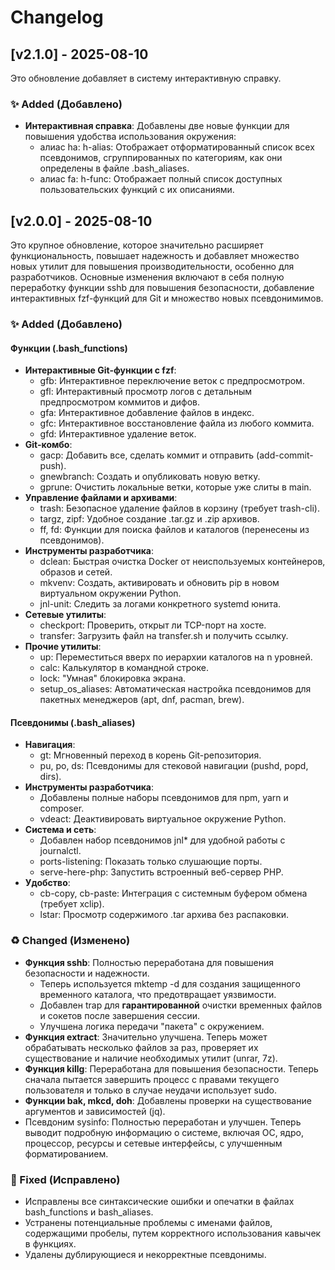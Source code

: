 # **Changelog**
## **\[v2.1.0\] \- 2025-08-10**

Это обновление добавляет в систему интерактивную справку.

### **✨ Added (Добавлено)**

* **Интерактивная справка**: Добавлены две новые функции для повышения удобства использования окружения:  
  * алиас ha:  h-alias: Отображает отформатированный список всех псевдонимов, сгруппированных по категориям, как они определены в файле .bash\_aliases.
  * алиас fa:  h-func: Отображает полный список доступных пользовательских функций с их описаниями.  

## **\[v2.0.0\] \- 2025-08-10**

Это крупное обновление, которое значительно расширяет функциональность, повышает надежность и добавляет множество новых утилит для повышения производительности, особенно для разработчиков. Основные изменения включают в себя полную переработку функции sshb для повышения безопасности, добавление интерактивных fzf-функций для Git и множество новых псевдонимимов.

### **✨ Added (Добавлено)**

#### **Функции (.bash\_functions)**

* **Интерактивные Git-функции с fzf**:  
  * gfb: Интерактивное переключение веток с предпросмотром.  
  * gfl: Интерактивный просмотр логов с детальным предпросмотром коммитов и дифов.  
  * gfa: Интерактивное добавление файлов в индекс.  
  * gfc: Интерактивное восстановление файла из любого коммита.  
  * gfd: Интерактивное удаление веток.  
* **Git-комбо**:  
  * gacp: Добавить все, сделать коммит и отправить (add-commit-push).  
  * gnewbranch: Создать и опубликовать новую ветку.  
  * gprune: Очистить локальные ветки, которые уже слиты в main.  
* **Управление файлами и архивами**:  
  * trash: Безопасное удаление файлов в корзину (требует trash-cli).  
  * targz, zipf: Удобное создание .tar.gz и .zip архивов.  
  * ff, fd: Функции для поиска файлов и каталогов (перенесены из псевдонимов).  
* **Инструменты разработчика**:  
  * dclean: Быстрая очистка Docker от неиспользуемых контейнеров, образов и сетей.  
  * mkvenv: Создать, активировать и обновить pip в новом виртуальном окружении Python.  
  * jnl-unit: Следить за логами конкретного systemd юнита.  
* **Сетевые утилиты**:  
  * checkport: Проверить, открыт ли TCP-порт на хосте.  
  * transfer: Загрузить файл на transfer.sh и получить ссылку.  
* **Прочие утилиты**:  
  * up: Переместиться вверх по иерархии каталогов на n уровней.  
  * calc: Калькулятор в командной строке.  
  * lock: "Умная" блокировка экрана.  
  * setup\_os\_aliases: Автоматическая настройка псевдонимов для пакетных менеджеров (apt, dnf, pacman, brew).

#### **Псевдонимы (.bash\_aliases)**

* **Навигация**:  
  * gt: Мгновенный переход в корень Git-репозитория.  
  * pu, po, ds: Псевдонимы для стековой навигации (pushd, popd, dirs).  
* **Инструменты разработчика**:  
  * Добавлены полные наборы псевдонимов для npm, yarn и composer.  
  * vdeact: Деактивировать виртуальное окружение Python.  
* **Система и сеть**:  
  * Добавлен набор псевдонимов jnl\* для удобной работы с journalctl.  
  * ports-listening: Показать только слушающие порты.  
  * serve-here-php: Запустить встроенный веб\-сервер PHP.  
* **Удобство**:  
  * cb-copy, cb-paste: Интеграция с системным буфером обмена (требует xclip).  
  * lstar: Просмотр содержимого .tar архива без распаковки.

### **♻️ Changed (Изменено)**

* **Функция sshb**: Полностью переработана для повышения безопасности и надежности.  
  * Теперь используется mktemp \-d для создания защищенного временного каталога, что предотвращает уязвимости.  
  * Добавлен trap для **гарантированной** очистки временных файлов и сокетов после завершения сессии.  
  * Улучшена логика передачи "пакета" с окружением.  
* **Функция extract**: Значительно улучшена. Теперь может обрабатывать несколько файлов за раз, проверяет их существование и наличие необходимых утилит (unrar, 7z).  
* **Функция killg**:  Переработана для повышения безопасности. Теперь сначала пытается завершить процесс с правами текущего пользователя и только в случае неудачи использует sudo.  
* **Функции bak, mkcd, doh**: Добавлены проверки на существование аргументов и зависимостей (jq).
* Псевдоним sysinfo: Полностью переработан и улучшен. Теперь выводит подробную информацию о системе, включая ОС, ядро, процессор, ресурсы и сетевые интерфейсы, с улучшенным форматированием.

### **🐞 Fixed (Исправлено)**

* Исправлены все синтаксические ошибки и опечатки в файлах bash\_functions и bash\_aliases.  
* Устранены потенциальные проблемы с именами файлов, содержащими пробелы, путем корректного использования кавычек в функциях.  
* Удалены дублирующиеся и некорректные псевдонимы.
